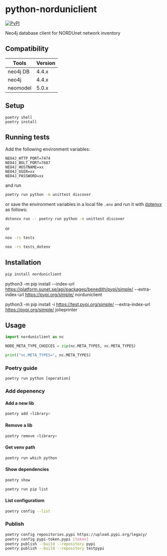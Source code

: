 # python-norduniclient

[![PyPI](https://img.shields.io/pypi/v/norduniclient.svg)](https://pypi.python.org/pypi/norduniclient)

Neo4j database client for NORDUnet network inventory

## Compatibility

| Tools       | Version   |
| ----------- | --------- |
| neo4j DB    | 4.4.x     |
| neo4j       | 4.4.x     |
| neomodel    | 5.0.x     |

## Setup

```
poetry shell
poetry install
```

## Running tests

Add the following environment variables:

```env
NEO4J_HTTP_PORT=7474
NEO4J_BOLT_PORT=7687
NEO4J_HOSTNAME=xx
NEO4J_USER=xx
NEO4J_PASSWORD=xx
```

and run

```bash
poetry run python -m unittest discover
```

or save the environment variables in a local file `.env` and run it with [dotenvx](https://dotenvx.com/) as follows:

```bash
dotenvx run -- poetry run python -m unittest discover
```

or

```bash
nox -rs tests
```

```bash
nox -rs tests_dotenv
```

## Installation

```bash
pip install norduniclient
```

python3 -m pip install --index-url <https://platform.sunet.se/api/packages/benedith/pypi/simple/> --extra-index-url <https://pypi.org/simple/> norduniclient

python3 -m pip install -i <https://test.pypi.org/simple/> --extra-index-url <https://pypi.org/simple/> jolieprinter

## Usage

```python
import norduniclient as nc

NODE_META_TYPE_CHOICES = zip(nc.META_TYPES, nc.META_TYPES)

print("nc.META_TYPES=", nc.META_TYPES)
```

### Poetry guide

```
poetry run python [operation]
```

### Add depenency

#### Add a new lib

```bash
poetry add <library>
```

#### Remove a lib

```bash
poetry remove <library>
```

#### Get venv path

```bash
poetry run which python
```

#### Show dependencies

```bash
poetry show
```

```bash
poetry run pip list
```

#### List configuratiom

```bash
poetry config --list
```

### Publish

```bash
poetry config repositories.pypi https://upload.pypi.org/legacy/
poetry config pypi-token.pypi [token]
poetry publish --build --repository pypi
poetry publish --build --repository testpypi
```
